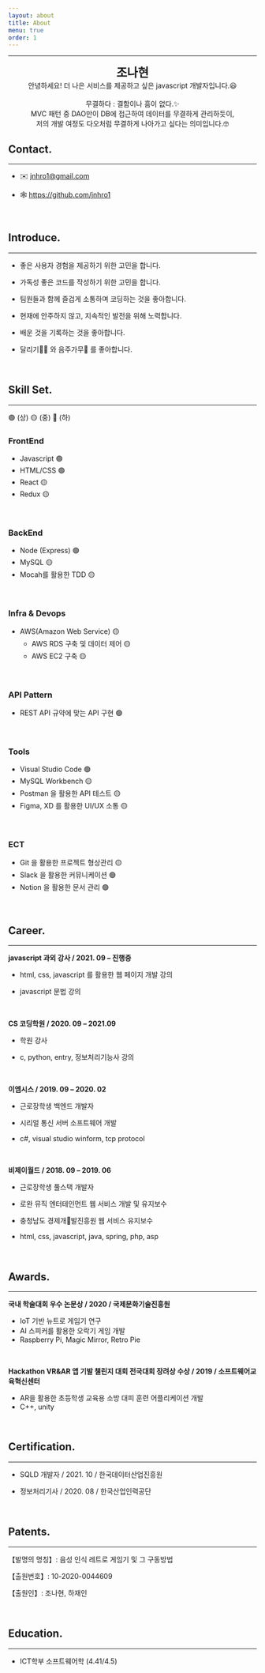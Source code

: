 ```yaml
---
layout: about
title: About
menu: true
order: 1
---
```



* * *
<center>
<span style=
"font-size:170%;
font-weight:bold">
조나현
</span>
</center>

<center>안녕하세요! 더 나은 서비스를 제공하고 싶은 javascript 개발자입니다.😃</center><br>
<center>무결하다 : 결함이나 흠이 없다.✨<br>
MVC 패턴 중 DAO만이 DB에 접근하여 데이터를 무결하게 관리하듯이, <br>
저의 개발 여정도 다오처럼 무결하게 나아가고 싶다는 의미입니다.🤓</center>

## Contact.

---

- ✉️  jnhro1@gmail.com

- 🕸  <a href="https://github.com/jnhro1" target="_blank">https://github.com/jnhro1</a>


<br>

## Introduce.

---

- 좋은 사용자 경험을 제공하기 위한 고민을 합니다.

- 가독성 좋은 코드를 작성하기 위한 고민을 합니다.

- 팀원들과 함께 즐겁게 소통하며 코딩하는 것을 좋아합니다.

- 현재에 안주하지 않고, 지속적인 발전을 위해 노력합니다.

- 배운 것을 기록하는 것을 좋아합니다.

- 달리기🏃‍♀️ 와 음주가무🍻 를 좋아합니다.

<br>

## Skill Set.

---
🟢 (상) 🟡 (중) 🔴 (하) <br>

### FrontEnd

- Javascript 🟢
- HTML/CSS 🟢
- React 🟡
- Redux 🟡


<br>

### BackEnd

- Node (Express) 🟢
- MySQL 🟡
- Mocah를 활용한 TDD 🟡

<br>

### Infra & Devops

- AWS(Amazon Web Service) 🟡
  - AWS RDS 구축 및 데이터 제어 🟡
  - AWS EC2 구축 🟡

<br>

### API Pattern

- REST API 규약에 맞는 API 구현 🟢

<br>

### Tools

- Visual Studio Code 🟢
- MySQL Workbench 🟡
- Postman 을 활용한 API 테스트 🟡
- Figma, XD 를 활용한 UI/UX 소통 🟡

<br>

### ECT

- Git 을 활용한 프로젝트 형상관리 🟡
- Slack 을 활용한 커뮤니케이션 🟢
- Notion 을 활용한 문서 관리 🟢

<br>


## Career.

---

<strong>javascript 과외 강사 / 2021. 09 – 진행중 </strong>

- html, css, javascript 를 활용한 웹 페이지 개발 강의

- javascript 문법 강의

<br>

<strong>CS 코딩학원 / 2020. 09 – 2021.09</strong>

- 학원 강사

- c, python, entry, 정보처리기능사 강의

<br>

<strong>이엠시스 / 2019. 09 – 2020. 02</strong>

- 근로장학생 백엔드 개발자

- 시리얼 통신 서버 소프트웨어 개발

- c#, visual studio winform, tcp protocol

<br>

<strong>비제이월드 / 2018. 09 – 2019. 06 </strong>

- 근로장학생 풀스택 개발자

- 로완 뮤직 엔터테인먼트 웹 서비스 개발 및 유지보수

- 충청남도 경제개발진흥원 웹 서비스 유지보수

- html, css, javascript, java, spring, php, asp

<br>

## Awards.

---

<Strong>국내 학술대회 우수 논문상 / 2020 / 국제문화기술진흥원</Strong>

- IoT 기반 뉴트로 게임기 연구
- AI 스피커를 활용한 오락기 게임 개발
- Raspberry Pi, Magic Mirror, Retro Pie

<br>

<Strong>Hackathon VR&AR 앱 기발 챌린지 대회 전국대회 장려상 수상 / 2019 / 소프트웨어교육혁신센터</Strong>

- AR을 활용한 초등학생 교육용 소방 대피 훈련 어플리케이션 개발
- C++, unity

<br>

## Certification.

---

- SQLD 개발자 / 2021. 10 / 한국데이터산업진흥원

- 정보처리기사 / 2020. 08 / 한국산업인력공단


<br>

## Patents.

---

【발명의 명칭】: 음성 인식 레트로 게임기 및 그 구동방법

【출원번호】: 10-2020-0044609

【출원인】: 조나현, 하재인

<br>

## Education.

---

- ICT학부 소프트웨어학 (4.41/4.5)

<br>

